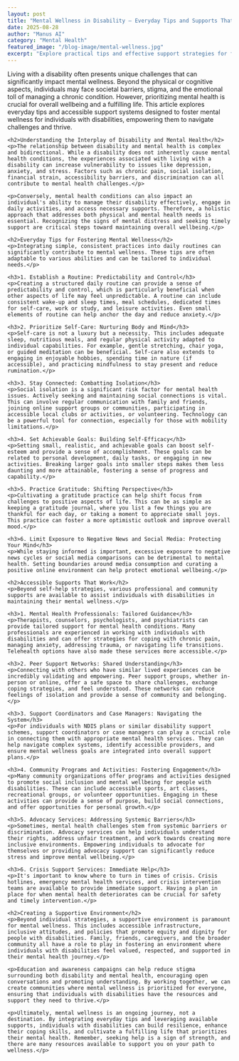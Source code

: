 ```yaml
---
layout: post
title: "Mental Wellness in Disability – Everyday Tips and Supports That Work"
date: 2025-08-28
author: "Manus AI"
category: "Mental Health"
featured_image: "/blog-image/mental-wellness.jpg"
excerpt: "Explore practical tips and effective support strategies for fostering mental wellness when living with a disability, focusing on daily routines and accessible resources."
---
```


<div class="post-content">
    <p>Living with a disability often presents unique challenges that can significantly impact mental wellness. Beyond the physical or cognitive aspects, individuals may face societal barriers, stigma, and the emotional toll of managing a chronic condition. However, prioritizing mental health is crucial for overall wellbeing and a fulfilling life. This article explores everyday tips and accessible support systems designed to foster mental wellness for individuals with disabilities, empowering them to navigate challenges and thrive.</p>

    <h2>Understanding the Interplay of Disability and Mental Health</h2>
    <p>The relationship between disability and mental health is complex and bidirectional. While a disability does not inherently cause mental health conditions, the experiences associated with living with a disability can increase vulnerability to issues like depression, anxiety, and stress. Factors such as chronic pain, social isolation, financial strain, accessibility barriers, and discrimination can all contribute to mental health challenges.</p>

    <p>Conversely, mental health conditions can also impact an individual's ability to manage their disability effectively, engage in daily activities, and access necessary supports. Therefore, a holistic approach that addresses both physical and mental health needs is essential. Recognizing the signs of mental distress and seeking timely support are critical steps toward maintaining overall wellbeing.</p>

    <h2>Everyday Tips for Fostering Mental Wellness</h2>
    <p>Integrating simple, consistent practices into daily routines can significantly contribute to mental wellness. These tips are often adaptable to various abilities and can be tailored to individual needs.</p>

    <h3>1. Establish a Routine: Predictability and Control</h3>
    <p>Creating a structured daily routine can provide a sense of predictability and control, which is particularly beneficial when other aspects of life may feel unpredictable. A routine can include consistent wake-up and sleep times, meal schedules, dedicated times for self-care, work or study, and leisure activities. Even small elements of routine can help anchor the day and reduce anxiety.</p>

    <h3>2. Prioritize Self-Care: Nurturing Body and Mind</h3>
    <p>Self-care is not a luxury but a necessity. This includes adequate sleep, nutritious meals, and regular physical activity adapted to individual capabilities. For example, gentle stretching, chair yoga, or guided meditation can be beneficial. Self-care also extends to engaging in enjoyable hobbies, spending time in nature (if accessible), and practicing mindfulness to stay present and reduce rumination.</p>

    <h3>3. Stay Connected: Combatting Isolation</h3>
    <p>Social isolation is a significant risk factor for mental health issues. Actively seeking and maintaining social connections is vital. This can involve regular communication with family and friends, joining online support groups or communities, participating in accessible local clubs or activities, or volunteering. Technology can be a powerful tool for connection, especially for those with mobility limitations.</p>

    <h3>4. Set Achievable Goals: Building Self-Efficacy</h3>
    <p>Setting small, realistic, and achievable goals can boost self-esteem and provide a sense of accomplishment. These goals can be related to personal development, daily tasks, or engaging in new activities. Breaking larger goals into smaller steps makes them less daunting and more attainable, fostering a sense of progress and capability.</p>

    <h3>5. Practice Gratitude: Shifting Perspective</h3>
    <p>Cultivating a gratitude practice can help shift focus from challenges to positive aspects of life. This can be as simple as keeping a gratitude journal, where you list a few things you are thankful for each day, or taking a moment to appreciate small joys. This practice can foster a more optimistic outlook and improve overall mood.</p>

    <h3>6. Limit Exposure to Negative News and Social Media: Protecting Your Mind</h3>
    <p>While staying informed is important, excessive exposure to negative news cycles or social media comparisons can be detrimental to mental health. Setting boundaries around media consumption and curating a positive online environment can help protect emotional wellbeing.</p>

    <h2>Accessible Supports That Work</h2>
    <p>Beyond self-help strategies, various professional and community supports are available to assist individuals with disabilities in maintaining their mental wellness.</p>

    <h3>1. Mental Health Professionals: Tailored Guidance</h3>
    <p>Therapists, counselors, psychologists, and psychiatrists can provide tailored support for mental health conditions. Many professionals are experienced in working with individuals with disabilities and can offer strategies for coping with chronic pain, managing anxiety, addressing trauma, or navigating life transitions. Telehealth options have also made these services more accessible.</p>

    <h3>2. Peer Support Networks: Shared Understanding</h3>
    <p>Connecting with others who have similar lived experiences can be incredibly validating and empowering. Peer support groups, whether in-person or online, offer a safe space to share challenges, exchange coping strategies, and feel understood. These networks can reduce feelings of isolation and provide a sense of community and belonging.</p>

    <h3>3. Support Coordinators and Case Managers: Navigating the System</h3>
    <p>For individuals with NDIS plans or similar disability support schemes, support coordinators or case managers can play a crucial role in connecting them with appropriate mental health services. They can help navigate complex systems, identify accessible providers, and ensure mental wellness goals are integrated into overall support plans.</p>

    <h3>4. Community Programs and Activities: Fostering Engagement</h3>
    <p>Many community organizations offer programs and activities designed to promote social inclusion and mental wellbeing for people with disabilities. These can include accessible sports, art classes, recreational groups, or volunteer opportunities. Engaging in these activities can provide a sense of purpose, build social connections, and offer opportunities for personal growth.</p>

    <h3>5. Advocacy Services: Addressing Systemic Barriers</h3>
    <p>Sometimes, mental health challenges stem from systemic barriers or discrimination. Advocacy services can help individuals understand their rights, address unfair treatment, and work towards creating more inclusive environments. Empowering individuals to advocate for themselves or providing advocacy support can significantly reduce stress and improve mental wellbeing.</p>

    <h3>6. Crisis Support Services: Immediate Help</h3>
    <p>It's important to know where to turn in times of crisis. Crisis hotlines, emergency mental health services, and crisis intervention teams are available to provide immediate support. Having a plan in place for when mental health deteriorates can be crucial for safety and timely intervention.</p>

    <h2>Creating a Supportive Environment</h2>
    <p>Beyond individual strategies, a supportive environment is paramount for mental wellness. This includes accessible infrastructure, inclusive attitudes, and policies that promote equity and dignity for people with disabilities. Family, friends, caregivers, and the broader community all have a role to play in fostering an environment where individuals with disabilities feel valued, respected, and supported in their mental health journey.</p>

    <p>Education and awareness campaigns can help reduce stigma surrounding both disability and mental health, encouraging open conversations and promoting understanding. By working together, we can create communities where mental wellness is prioritized for everyone, ensuring that individuals with disabilities have the resources and support they need to thrive.</p>

    <p>Ultimately, mental wellness is an ongoing journey, not a destination. By integrating everyday tips and leveraging available supports, individuals with disabilities can build resilience, enhance their coping skills, and cultivate a fulfilling life that prioritizes their mental health. Remember, seeking help is a sign of strength, and there are many resources available to support you on your path to wellness.</p>
</div>

